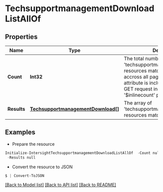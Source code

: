 # TechsupportmanagementDownloadListAllOf
## Properties

Name | Type | Description | Notes
------------ | ------------- | ------------- | -------------
**Count** | **Int32** | The total number of &#39;techsupportmanagement.Download&#39; resources matching the request, accross all pages. The &#39;Count&#39; attribute is included when the HTTP GET request includes the &#39;$inlinecount&#39; parameter. | [optional] 
**Results** | [**TechsupportmanagementDownload[]**](TechsupportmanagementDownload.md) | The array of &#39;techsupportmanagement.Download&#39; resources matching the request. | [optional] 

## Examples

- Prepare the resource
```powershell
Initialize-IntersightTechsupportmanagementDownloadListAllOf  -Count null `
 -Results null
```

- Convert the resource to JSON
```powershell
$ | Convert-ToJSON
```

[[Back to Model list]](../README.md#documentation-for-models) [[Back to API list]](../README.md#documentation-for-api-endpoints) [[Back to README]](../README.md)

